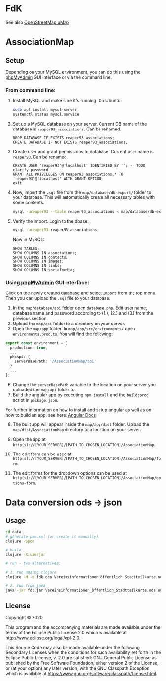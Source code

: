 # FdK

See also [OpenStreetMap uMap](https://wiki.openstreetmap.org/wiki/UMap)

# AssociationMap

## Setup

Depending on your MySQL environment, you can do this using the
[phpMyAdmin](https://www.phpmyadmin.net/) GUI interface or via the command line.

### From command line:

1. Install MySQL and make sure it's running. On Ubuntu:
   ```bash
   sudo apt install mysql-server
   systemctl status mysql.service
   ```

2. Set up a MySQL database on your server. Current DB name of the database is
   `reaper93_associations`. Can be renamed.
   ```mysql
   DROP DATABASE IF EXISTS reaper93_associations;
   CREATE DATABASE IF NOT EXISTS reaper93_associations;
   ```

3. Create user and grant permissions to database. Current user name is
   `reaper93`. Can be renamed.
   ```mysql
   CREATE USER 'reaper93'@'localhost' IDENTIFIED BY ''; -- TODO clarify password
   GRANT ALL PRIVILEGES ON reaper93_associations.* TO 'reaper93'@'localhost' WITH GRANT OPTION;
   exit
   ```

4. Now, import the `.sql` file from the `map/database/db-export/` folder to your
   database. This will automatically create all necessary tables with some
   contents.
   ```bash
   mysql -ureaper93 --table reaper93_associations < map/database/db-export/reaper93_associations.sql
   ```

5. Verify the import. Login to the dbase:
   ```bash
   mysql -ureaper93 reaper93_associations
   ```
   Now in MySQL:
   ```mysql
   SHOW TABLES;
   SHOW COLUMNS IN associations;
   SHOW COLUMNS IN contacts;
   SHOW COLUMNS IN images;
   SHOW COLUMNS IN links;
   SHOW COLUMNS IN socialmedia;
   ```

### Using [phpMyAdmin](https://www.phpmyadmin.net/) GUI interface:
Click on the newly created database and select `Import` from the top menu. Then
you can upload the `.sql` file to your database.

1. In the `map/database/api` folder open `database.php`. Edit user name,
   database name and password according to (1.), (2.) and (3.) from the previous
   section.
2. Upload the `map/api` folder to a directory on your server.
3. Open the `map/app` folder. In `map/app/src/environments/` open
   `environments.prod.ts`. You will find the following:

```typescript
export const environment = {
  production: true,
  ...
  phpApi: {
    serverBasePath: '/AssociationMap/api'
  }
  ...
};
```

6. Change the `serverBasePath` variable to the location on your server you
   uploaded the `map/api` folder to.
7. Build the angular app by executing `npm install` and the `build:prod` script
   in `package.json`.

For further information on how to install and setup angular as well as on how to
build an app, see here: [Angular Docs](https://angular.io/guide/setup-local)

8. The built app will appear inside the `map/app/dist` folder. Upload the
   `map/dist/AssociationMap` directory to a location on your server.

9. Open the app at
   `http(s)://[YOUR_SERVER]/[PATH_TO_CHOSEN_LOCATION]/AssociationMap`.

10. The edit form can be used at
    `http(s)://[YOUR_SERVER]/[PATH_TO_CHOSEN_LOCATION]/AssociationMap/form`.

11. The edit forms for the dropdown options can be used at
    `http(s)://[YOUR_SERVER]/[PATH_TO_CHOSEN_LOCATION]/AssociationMap/options-form`.

# Data conversion ods -> json

## Usage

```bash
cd data
# generate pom.xml (or create it manually)
clojure -Spom

# build
clojure -X:uberjar

# run - two alternatives:

# 1. run unsing clojure
clojure -M -m fdk.geo Vereinsinformationen_öffentlich_Stadtteilkarte.ods out.umap

# 2. run from java
java -jar fdk.jar Vereinsinformationen_öffentlich_Stadtteilkarte.ods out.umap
```

## License

Copyright © 2020

This program and the accompanying materials are made available under the
terms of the Eclipse Public License 2.0 which is available at
http://www.eclipse.org/legal/epl-2.0.

This Source Code may also be made available under the following Secondary
Licenses when the conditions for such availability set forth in the Eclipse
Public License, v. 2.0 are satisfied: GNU General Public License as published by
the Free Software Foundation, either version 2 of the License, or (at your
option) any later version, with the GNU Classpath Exception which is available
at https://www.gnu.org/software/classpath/license.html.
